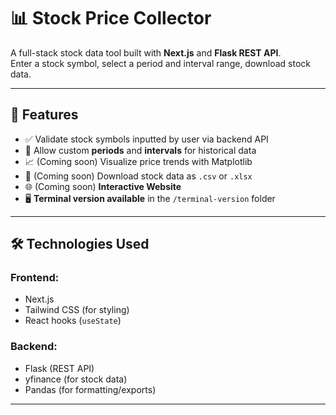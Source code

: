 # 📊 Stock Price Collector

A full-stack stock data tool built with **Next.js** and **Flask REST API**.  
Enter a stock symbol, select a period and interval range, download stock data.  

---

## 🚀 Features

- ✅ Validate stock symbols inputted by user via backend API
- 📅 Allow custom **periods** and **intervals** for historical data
- 📈 (Coming soon) Visualize price trends with Matplotlib
- 🧾 (Coming soon) Download stock data as `.csv` or `.xlsx`
- 🌐 (Coming soon) **Interactive Website**
- 🖥️ **Terminal version available** in the `/terminal-version` folder

---

## 🛠️ Technologies Used

### Frontend:
- Next.js
- Tailwind CSS (for styling)
- React hooks (`useState`)

### Backend:
- Flask (REST API)
- yfinance (for stock data)
- Pandas (for formatting/exports)

---
